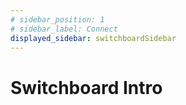 ```yaml
---
# sidebar_position: 1
# sidebar_label: Connect
displayed_sidebar: switchboardSidebar
---
```


# Switchboard Intro